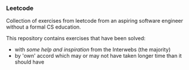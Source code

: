 ### Leetcode

Collection of exercises from leetcode from an aspiring software engineer without a formal CS education.

This repository contains exercises that have been solved: 
* with _some help and inspiration_ from the Interwebs (the majority)
* by 'own' accord which may or may not have taken longer time than it should have
